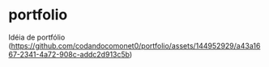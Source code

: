 # portfolio
Idéia de portfólio
(https://github.com/codandocomonet0/portfolio/assets/144952929/a43a1667-2341-4a72-908c-addc2d913c5b)
